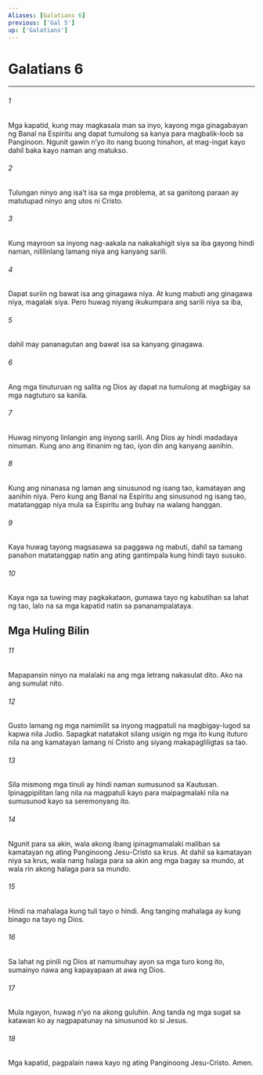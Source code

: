 ```yaml
---
Aliases: [Galatians 6]
previous: ['Gal 5']
up: ['Galatians']
---
```

# Galatians 6

***

###### 1
Mga kapatid, kung may magkasala man sa inyo, kayong mga ginagabayan ng Banal na Espiritu ang dapat tumulong sa kanya para magbalik-loob sa Panginoon. Ngunit gawin nʼyo ito nang buong hinahon, at mag-ingat kayo dahil baka kayo naman ang matukso. 

###### 2
Tulungan ninyo ang isaʼt isa sa mga problema, at sa ganitong paraan ay matutupad ninyo ang utos ni Cristo. 

###### 3
Kung mayroon sa inyong nag-aakala na nakakahigit siya sa iba gayong hindi naman, nililinlang lamang niya ang kanyang sarili. 

###### 4
Dapat suriin ng bawat isa ang ginagawa niya. At kung mabuti ang ginagawa niya, magalak siya. Pero huwag niyang ikukumpara ang sarili niya sa iba, 

###### 5
dahil may pananagutan ang bawat isa sa kanyang ginagawa. 

###### 6
Ang mga tinuturuan ng salita ng Dios ay dapat na tumulong at magbigay sa mga nagtuturo sa kanila. 

###### 7
Huwag ninyong linlangin ang inyong sarili. Ang Dios ay hindi madadaya ninuman. Kung ano ang itinanim ng tao, iyon din ang kanyang aanihin. 

###### 8
Kung ang ninanasa ng laman ang sinusunod ng isang tao, kamatayan ang aanihin niya. Pero kung ang Banal na Espiritu ang sinusunod ng isang tao, matatanggap niya mula sa Espiritu ang buhay na walang hanggan. 

###### 9
Kaya huwag tayong magsasawa sa paggawa ng mabuti, dahil sa tamang panahon matatanggap natin ang ating gantimpala kung hindi tayo susuko. 

###### 10
Kaya nga sa tuwing may pagkakataon, gumawa tayo ng kabutihan sa lahat ng tao, lalo na sa mga kapatid natin sa pananampalataya.

## Mga Huling Bilin 

###### 11
Mapapansin ninyo na malalaki na ang mga letrang nakasulat dito. Ako na ang sumulat nito. 

###### 12
Gusto lamang ng mga namimilit sa inyong magpatuli na magbigay-lugod sa kapwa nila Judio. Sapagkat natatakot silang usigin ng mga ito kung ituturo nila na ang kamatayan lamang ni Cristo ang siyang makapagliligtas sa tao. 

###### 13
Sila mismong mga tinuli ay hindi naman sumusunod sa Kautusan. Ipinagpipilitan lang nila na magpatuli kayo para maipagmalaki nila na sumusunod kayo sa seremonyang ito. 

###### 14
Ngunit para sa akin, wala akong ibang ipinagmamalaki maliban sa kamatayan ng ating Panginoong Jesu-Cristo sa krus. At dahil sa kamatayan niya sa krus, wala nang halaga para sa akin ang mga bagay sa mundo, at wala rin akong halaga para sa mundo. 

###### 15
Hindi na mahalaga kung tuli tayo o hindi. Ang tanging mahalaga ay kung binago na tayo ng Dios. 

###### 16
Sa lahat ng pinili ng Dios at namumuhay ayon sa mga turo kong ito, sumainyo nawa ang kapayapaan at awa ng Dios. 

###### 17
Mula ngayon, huwag nʼyo na akong guluhin. Ang tanda ng mga sugat sa katawan ko ay nagpapatunay na sinusunod ko si Jesus. 

###### 18
Mga kapatid, pagpalain nawa kayo ng ating Panginoong Jesu-Cristo. Amen.
